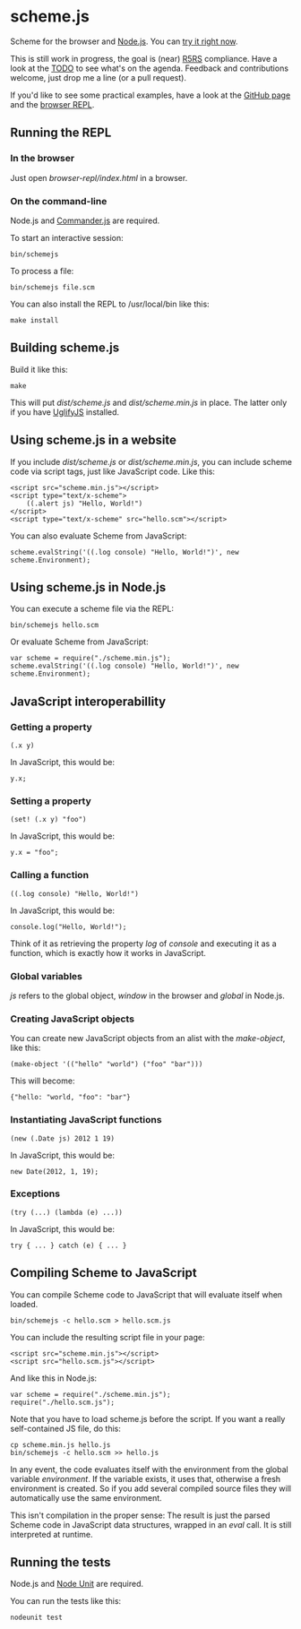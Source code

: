 scheme.js
=========

Scheme for the browser and [Node.js](http://nodejs.org). You can
[try it right now](http://fhd.github.com/scheme.js/).

This is still work in progress, the goal is (near)
[R5RS](http://schemers.org/Documents/Standards/R5RS/) compliance.
Have a look at the
[TODO](https://github.com/fhd/scheme.js/blob/master/TODO.md) to see
what's on the agenda. Feedback and contributions welcome, just
drop me a line (or a pull request).

If you'd like to see some practical examples, have a look at the
[GitHub page](https://github.com/fhd/scheme.js/blob/gh-pages/index.html)
and the
[browser REPL](https://github.com/fhd/scheme.js/tree/master/browser-repl).

Running the REPL
----------------

### In the browser

Just open _browser-repl/index.html_ in a browser.

### On the command-line

Node.js and
[Commander.js](https://github.com/visionmedia/commander.js/) are
required.

To start an interactive session:

    bin/schemejs

To process a file:

    bin/schemejs file.scm

You can also install the REPL to /usr/local/bin like this:

    make install

Building scheme.js
------------------

Build it like this:

    make

This will put _dist/scheme.js_ and _dist/scheme.min.js_ in place. The
latter only if you have [UglifyJS](https://github.com/mishoo/UglifyJS)
installed.

Using scheme.js in a website
----------------------------

If you include _dist/scheme.js_ or _dist/scheme.min.js_, you can
include scheme code via script tags, just like JavaScript code. Like
this:

    <script src="scheme.min.js"></script>
    <script type="text/x-scheme">
        ((.alert js) "Hello, World!")
    </script>
    <script type="text/x-scheme" src="hello.scm"></script>

You can also evaluate Scheme from JavaScript:

    scheme.evalString('((.log console) "Hello, World!")', new scheme.Environment);

Using scheme.js in Node.js
--------------------------

You can execute a scheme file via the REPL:

    bin/schemejs hello.scm

Or evaluate Scheme from JavaScript:

    var scheme = require("./scheme.min.js");
    scheme.evalString('((.log console) "Hello, World!")', new scheme.Environment);

JavaScript interoperabillity
----------------------------

### Getting a property

    (.x y)

In JavaScript, this would be:

    y.x;

### Setting a property

    (set! (.x y) "foo")

In JavaScript, this would be:

    y.x = "foo";

### Calling a function

    ((.log console) "Hello, World!")

In JavaScript, this would be:

    console.log("Hello, World!");

Think of it as retrieving the property _log_ of _console_ and
executing it as a function, which is exactly how it works in
JavaScript.

### Global variables

_js_ refers to the global object, _window_ in the browser and
_global_ in Node.js.

### Creating JavaScript objects

You can create new JavaScript objects from an alist with the
_make-object_, like this:

    (make-object '(("hello" "world") ("foo" "bar")))

This will become:

    {"hello: "world, "foo": "bar"}

### Instantiating JavaScript functions

    (new (.Date js) 2012 1 19)

In JavaScript, this would be:

    new Date(2012, 1, 19);

### Exceptions

    (try (...) (lambda (e) ...))

In JavaScript, this would be:

    try { ... } catch (e) { ... }

Compiling Scheme to JavaScript
------------------------------

You can compile Scheme code to JavaScript that will evaluate itself
when loaded.

    bin/schemejs -c hello.scm > hello.scm.js

You can include the resulting script file in your page:

    <script src="scheme.min.js"></script>
    <script src="hello.scm.js"></script>

And like this in Node.js:

    var scheme = require("./scheme.min.js");
    require("./hello.scm.js");

Note that you have to load scheme.js before the script. If you want a
really self-contained JS file, do this:

    cp scheme.min.js hello.js
    bin/schemejs -c hello.scm >> hello.js

In any event, the code evaluates itself with the environment from the
global variable _environment_. If the variable exists, it uses that,
otherwise a fresh environment is created. So if you add several
compiled source files they will automatically use the same
environment.

This isn't compilation in the proper sense: The result is just the
parsed Scheme code in JavaScript data structures, wrapped in an _eval_
call. It is still interpreted at runtime.

Running the tests
-----------------

Node.js and [Node Unit](https://github.com/caolan/nodeunit) are
required.

You can run the tests like this:

    nodeunit test
